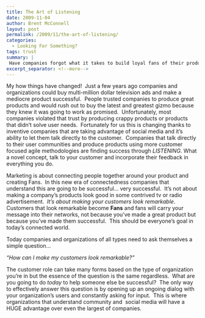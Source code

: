 ```yaml
---
title: The Art of Listening
date: 2009-11-04
author: Brent McConnell
layout: post
permalink: /2009/11/the-art-of-listening/
categories:
  - Looking For Something?
tags: trust
summary: |
 Have companies forgot what it takes to build loyal fans of their products?
excerpt_separator: <!--more-->
---
```

My how things have changed!  Just a few years ago companies and organizations could buy multi-million dollar television ads and make a mediocre product successful.  People trusted companies to produce great products and would rush out to buy the latest and greatest gizmo because they knew it was going to work as promised.  Unfortunately, most companies violated that trust by producing crappy products or products that didn’t solve user needs.  Fortunately for us this is changing thanks to inventive companies that are taking advantage of social media and it’s ability to let them talk directly to the customer.  Companies that talk directly to their user communities and produce products using more customer focused agile methodologies are finding success through <em>LISTENING</em>. What a novel concept, talk to your customer and incorporate their feedback in everything you do.
<!--more-->
Marketing is about connecting people together around your product and creating Fans.  In this new era of connectedness companies that understand this are going to be successful… very successful.  It’s not about making a company’s products look good in some contrived tv or radio advertisement.  <em>It’s about making your customers look remarkable</em>.  Customers that look remarkable become __Fans__ and fans will carry your message into their networks, not because you’ve made a great product but because you’ve made them successful.  This should be everyone’s goal in today’s connected world.

Today companies and organizations of all types need to ask themselves a simple question…

<em>“How can I make my customers look remarkable?”</em>

The customer role can take many forms based on the type of organization you’re in but the essence of the question is the same regardless.  What are you going to do <em>today</em> to help someone else be successful?  The only way to effectively answer this question is by opening up an ongoing dialog with your organization’s users and constantly asking for input.  This is where organizations that understand community and  social media will have a HUGE advantage over even the largest of companies.  